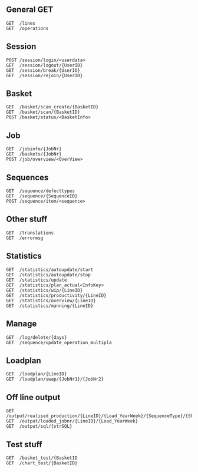 ## General GET
    GET  /lines
    GET  /operations

## Session
    POST /session/login/<userdata>
    GET  /session/logout/{UserID}
    GET  /session/break/{UserID}
    GET  /session/rejoin/{UserID}
    
## Basket
    GET  /basket/scan_create/{BasketID}
    GET  /basket/scan/{BasketID}
    POST /basket/status/<BasketInfo>

## Job
    GET  /jobinfo/{JobNr}
    GET  /baskets/{JobNr}
    POST /job/overview/<OverView>
    
## Sequences
    GET  /sequence/defecttypes  
    GET  /sequence/{SequenceID}        
    POST /sequence/item/<sequence>
    
    
## Other stuff
    GET  /translations
    GET  /errormsg
    
## Statistics
    GET  /statistics/autoupdate/start
    GET  /statistics/autoupdate/stop
    GET  /statistics/update
    GET  /statistics/plan_actual<InfoKey>
    GET  /statistics/wip/{LineID}
    GET  /statistics/productivity/{LineID}
    GET  /statistics/overview/{LineID}
    GET  /statistics/manning/{LineID}
    
## Manage 
    GET  /log/delete/{days}
    GET  /sequence/update_operation_multipla
    
## Loadplan   
    GET  /loadplan/{LineID}
    GET  /loadplan/swap/{JobNr1}/{JobNr2}
    
## Off line output
    GET  /output/realised_production/{LineID}/{Load_YearWeek}/{SequenceType}/{Shift}
    GET  /output/loaded_jobnr/{LineID}/{Load_YearWeek}
    GET  /output/sql/{strSQL}
    
## Test stuff
    GET  /basket_test/{BasketID
    GET  /chart_test/{BasketID}
    
    
 

